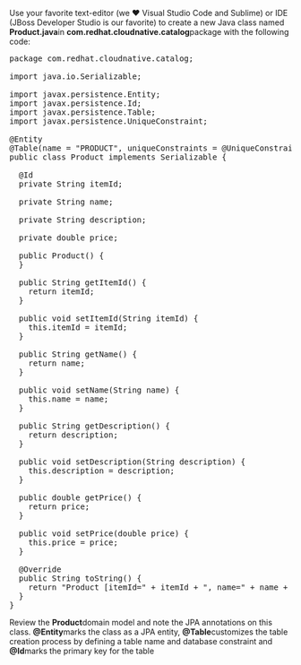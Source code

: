 Use your favorite text-editor (we &hearts; Visual Studio Code and Sublime) or IDE (JBoss Developer 
Studio is our favorite) to create a new Java class named **Product.java**in 
**com.redhat.cloudnative.catalog**package with the following code:

<pre class="file" data-filename="./catalog-spring-boot/src/main/java/com/redhat/cloudnative/catalog/Product.java" data-target="replace">
package com.redhat.cloudnative.catalog;

import java.io.Serializable;

import javax.persistence.Entity;
import javax.persistence.Id;
import javax.persistence.Table;
import javax.persistence.UniqueConstraint;

@Entity
@Table(name = "PRODUCT", uniqueConstraints = @UniqueConstraint(columnNames = "itemId"))
public class Product implements Serializable {
  
  @Id
  private String itemId;
  
  private String name;
  
  private String description;
  
  private double price;

  public Product() {
  }
  
  public String getItemId() {
    return itemId;
  }

  public void setItemId(String itemId) {
    this.itemId = itemId;
  }

  public String getName() {
    return name;
  }

  public void setName(String name) {
    this.name = name;
  }

  public String getDescription() {
    return description;
  }

  public void setDescription(String description) {
    this.description = description;
  }

  public double getPrice() {
    return price;
  }

  public void setPrice(double price) {
    this.price = price;
  }

  @Override
  public String toString() {
    return "Product [itemId=" + itemId + ", name=" + name + ", price=" + price + "]";
  }
}
</pre>

Review the **Product**domain model and note the JPA annotations on this class. **@Entity**marks the 
class as a JPA entity, **@Table**customizes the table creation process by defining a table 
name and database constraint and **@Id**marks the primary key for the table